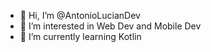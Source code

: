 - 👋 Hi, I’m @AntonioLucianDev
- 👀 I’m interested in Web Dev and Mobile Dev
- 🌱 I’m currently learning Kotlin

